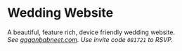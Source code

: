 # Wedding Website
A beautiful, feature rich, device friendly wedding website.  
_See [gaganbabneet.com](http://gaganbabneet.com/). Use invite code `081721` to RSVP._


